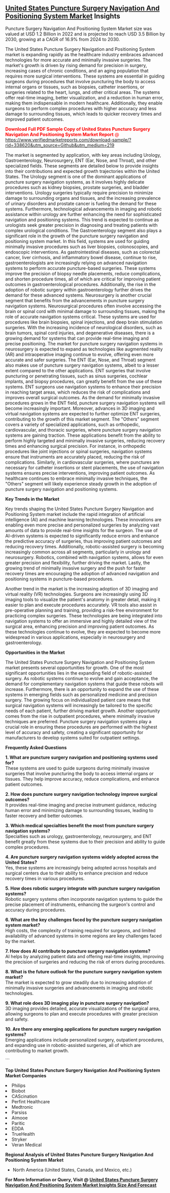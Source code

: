 <h2><a href="https://www.verifiedmarketreports.com/download-sample/?rid=338620&amp;utm_source=Github&amp;utm_medium=219" target="_blank">United States Puncture Surgery Navigation And Positioning System Market</a> Insights</h2><p>Puncture Surgery Navigation And Positioning System Market size was valued at USD 1.2 Billion in 2022 and is projected to reach USD 3.5 Billion by 2030, growing at a CAGR of 16.9% from 2024 to 2030.</p><p> <p>The United States Puncture Surgery Navigation and Positioning System market is expanding rapidly as the healthcare industry embraces advanced technologies for more accurate and minimally invasive surgeries. The market's growth is driven by rising demand for precision in surgery, increasing cases of chronic conditions, and an aging population that requires more surgical interventions. These systems are essential in guiding surgeons during procedures that involve puncturing the body to access internal organs or tissues, such as biopsies, catheter insertions, or surgeries related to the heart, lungs, and other critical areas. The systems offer real-time imaging, better visualization, and a reduction in human error, making them indispensable in modern healthcare. Additionally, they enable surgeons to perform complex procedures with higher accuracy and less damage to surrounding tissues, which leads to quicker recovery times and improved patient outcomes. <p><span class=""><span style="color: #ff0000;"><strong>Download Full PDF Sample Copy of United States Puncture Surgery Navigation And Positioning System Market Report</strong> @ </span><a href="https://www.verifiedmarketreports.com/download-sample/?rid=338620&amp;utm_source=Github&amp;utm_medium=219" target="_blank">https://www.verifiedmarketreports.com/download-sample/?rid=338620&amp;utm_source=Github&amp;utm_medium=219</a></span></p></p> <p>The market is segmented by application, with key areas including Urology, Gastroenterology, Neurosurgery, ENT (Ear, Nose, and Throat), and other specialized fields. These segments are detailed below to provide insights into their contributions and expected growth trajectories within the United States. The Urology segment is one of the dominant applications of puncture surgery navigation systems, as it involves highly delicate procedures such as kidney biopsies, prostate surgeries, and bladder interventions. Urology surgeries typically require precision to minimize damage to surrounding organs and tissues, and the increasing prevalence of urinary disorders and prostate cancer is fueling the demand for these systems. Furthermore, technological advancements in imaging and robotic assistance within urology are further enhancing the need for sophisticated navigation and positioning systems. This trend is expected to continue as urologists seek greater precision in diagnosing and treating patients with complex urological conditions. The Gastroenterology segment also plays a significant role in the growth of the puncture surgery navigation and positioning system market. In this field, systems are used for guiding minimally invasive procedures such as liver biopsies, colonoscopies, and endoscopic interventions. As gastrointestinal diseases, such as colorectal cancer, liver cirrhosis, and inflammatory bowel disease, continue to rise, gastroenterologists are increasingly relying on advanced navigation systems to perform accurate puncture-based surgeries. These systems improve the precision of biopsy needle placements, reduce complications, and shorten procedure times, all of which are critical for improving patient outcomes in gastroenterological procedures. Additionally, the rise in the adoption of robotic surgery within gastroenterology further drives the demand for these advanced systems. Neurosurgery is another crucial segment that benefits from the advancements in puncture surgery navigation systems. Neurosurgical procedures often involve accessing the brain or spinal cord with minimal damage to surrounding tissues, making the role of accurate navigation systems critical. These systems are used for procedures like brain biopsies, spinal injections, and deep brain stimulation surgeries. With the increasing incidence of neurological disorders, such as brain tumors, spinal cord injuries, and degenerative diseases, there is a growing demand for systems that can provide real-time imaging and precise positioning. The market for puncture surgery navigation systems in neurosurgery is expected to expand as technologies like augmented reality (AR) and intraoperative imaging continue to evolve, offering even more accurate and safer surgeries. The ENT (Ear, Nose, and Throat) segment also makes use of puncture surgery navigation systems, albeit to a lesser extent compared to the other applications. ENT surgeries that involve puncturing or penetrating tissues, such as sinus surgeries, cochlear implants, and biopsy procedures, can greatly benefit from the use of these systems. ENT surgeons use navigation systems to enhance their precision in reaching target areas, which reduces the risk of complications and improves overall surgical outcomes. As the demand for minimally invasive procedures grows in the ENT field, puncture surgery navigation systems will become increasingly important. Moreover, advances in 3D imaging and virtual navigation systems are expected to further optimize ENT surgeries, contributing to the growth of this market segment. The "Others" segment covers a variety of specialized applications, such as orthopedic, cardiovascular, and thoracic surgeries, where puncture surgery navigation systems are gaining traction. These applications benefit from the ability to perform highly targeted and minimally invasive surgeries, reducing recovery times and enhancing surgical precision. For instance, in orthopedic procedures like joint injections or spinal surgeries, navigation systems ensure that instruments are accurately placed, reducing the risk of complications. Similarly, in cardiovascular surgeries, where punctures are necessary for catheter insertions or stent placements, the use of navigation systems ensures precise interventions, improving patient outcomes. As healthcare continues to embrace minimally invasive techniques, the "Others" segment will likely experience steady growth in the adoption of puncture surgery navigation and positioning systems. <p><strong>Key Trends in the Market</strong></p> <p>Key trends shaping the United States Puncture Surgery Navigation and Positioning System market include the rapid integration of artificial intelligence (AI) and machine learning technologies. These innovations are enabling even more precise and personalized surgeries by analyzing vast amounts of data to provide real-time insights for the surgeon. The use of AI-driven systems is expected to significantly reduce errors and enhance the predictive accuracy of surgeries, thus improving patient outcomes and reducing recovery times. Additionally, robotic-assisted surgery is becoming increasingly common across all segments, particularly in urology and neurosurgery. Robotics, combined with navigation systems, allows for even greater precision and flexibility, further driving the market. Lastly, the growing trend of minimally invasive surgery and the push for faster recovery times are encouraging the adoption of advanced navigation and positioning systems in puncture-based procedures.</p> <p>Another trend in the market is the increasing adoption of 3D imaging and virtual reality (VR) technologies. Surgeons are increasingly using 3D imaging tools to visualize the patient's anatomy in greater detail, making it easier to plan and execute procedures accurately. VR tools also assist in pre-operative planning and training, providing a risk-free environment for practicing complex surgeries. These technologies are being integrated into navigation systems to offer an immersive and highly detailed view of the surgical area, enhancing precision and improving patient outcomes. As these technologies continue to evolve, they are expected to become more widespread in various applications, especially in neurosurgery and gastroenterology.</p> <p><strong>Opportunities in the Market</strong></p> <p>The United States Puncture Surgery Navigation and Positioning System market presents several opportunities for growth. One of the most significant opportunities lies in the expanding field of robotic-assisted surgery. As robotic systems continue to evolve and gain acceptance, the demand for complementary navigation systems that guide these robots will increase. Furthermore, there is an opportunity to expand the use of these systems in emerging fields such as personalized medicine and precision surgery. The growing focus on individualized patient care means that surgical navigation systems will increasingly be tailored to the specific needs of each patient, further driving market growth. Another opportunity comes from the rise in outpatient procedures, where minimally invasive techniques are preferred. Puncture surgery navigation systems play a crucial role in ensuring these procedures are performed with the highest level of accuracy and safety, creating a significant opportunity for manufacturers to develop systems suited for outpatient settings.</p> <p><strong>Frequently Asked Questions</strong></p> <p><strong>1. What are puncture surgery navigation and positioning systems used for?</strong><br>These systems are used to guide surgeons during minimally invasive surgeries that involve puncturing the body to access internal organs or tissues. They help improve accuracy, reduce complications, and enhance patient outcomes.</p> <p><strong>2. How does puncture surgery navigation technology improve surgical outcomes?</strong><br>It provides real-time imaging and precise instrument guidance, reducing human error and minimizing damage to surrounding tissues, leading to faster recovery and better outcomes.</p> <p><strong>3. Which medical specialties benefit the most from puncture surgery navigation systems?</strong><br>Specialties such as urology, gastroenterology, neurosurgery, and ENT benefit greatly from these systems due to their precision and ability to guide complex procedures.</p> <p><strong>4. Are puncture surgery navigation systems widely adopted across the United States?</strong><br>Yes, these systems are increasingly being adopted across hospitals and surgical centers due to their ability to enhance precision and reduce recovery times in various procedures.</p> <p><strong>5. How does robotic surgery integrate with puncture surgery navigation systems?</strong><br>Robotic surgery systems often incorporate navigation systems to guide the precise placement of instruments, enhancing the surgeon's control and accuracy during procedures.</p> <p><strong>6. What are the key challenges faced by the puncture surgery navigation system market?</strong><br>High costs, the complexity of training required for surgeons, and limited availability of advanced systems in some regions are key challenges faced by the market.</p> <p><strong>7. How does AI contribute to puncture surgery navigation systems?</strong><br>AI helps by analyzing patient data and offering real-time insights, improving the precision of surgeries and reducing the risk of errors during procedures.</p> <p><strong>8. What is the future outlook for the puncture surgery navigation system market?</strong><br>The market is expected to grow steadily due to increasing adoption of minimally invasive surgeries and advancements in imaging and robotic technologies.</p> <p><strong>9. What role does 3D imaging play in puncture surgery navigation?</strong><br>3D imaging provides detailed, accurate visualizations of the surgical area, allowing surgeons to plan and execute procedures with greater precision and safety.</p> <p><strong>10. Are there any emerging applications for puncture surgery navigation systems?</strong><br>Emerging applications include personalized surgery, outpatient procedures, and expanding use in robotic-assisted surgeries, all of which are contributing to market growth.</p> ```</p><p><strong>Top United States Puncture Surgery Navigation And Positioning System Market Companies</strong></p><div data-test-id=""><p><li>Philips</li><li> Biobot</li><li> CAScination</li><li> Perfint Healthcare</li><li> Medtronic</li><li> Parsiss</li><li> Aimooe</li><li> Paritic</li><li> EDDA</li><li> TrueHealth</li><li> Stryker</li><li> Veran Medical</li></p><div><strong>Regional Analysis of&nbsp;United States Puncture Surgery Navigation And Positioning System Market</strong></div><ul><li dir="ltr"><p dir="ltr">North America&nbsp;(United States, Canada, and Mexico, etc.)</p></li></ul><p><strong>For More Information or Query, Visit @&nbsp;</strong><strong><a href="https://www.verifiedmarketreports.com/product/puncture-surgery-navigation-and-positioning-system-market/?utm_source=Github&amp;utm_medium=219" target="_blank">United States Puncture Surgery Navigation And Positioning System Market Insights Size And Forecast</a></strong></p></div>

